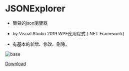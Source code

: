 # JSONExplorer
* 簡易的json瀏覽器

* by Visual Studio 2019 WPF應用程式 (.NET Framework)

* 有基本的新增、修改、刪除。

![base](https://lh3.googleusercontent.com/T3ZGbJGkvNoq4oVUPwa9QA3pe-pkpzKgVCJ9GHtjpcBxczEJW6XrqK2al9e-ASpC045A3oIGf6P4AEtUe1jjW_X-tRhLeyPMw6OHiGTlkH7NQUEahK_Gmiu_j29dP55M_kuJTYV2_Q=w2400)

[Download](https://github.com/nekopaparo/JSONExplorer/releases/tag/JSONExplorer)
